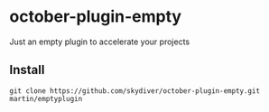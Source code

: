 # october-plugin-empty
Just an empty plugin to accelerate your projects

## Install
```
git clone https://github.com/skydiver/october-plugin-empty.git martin/emptyplugin
```
